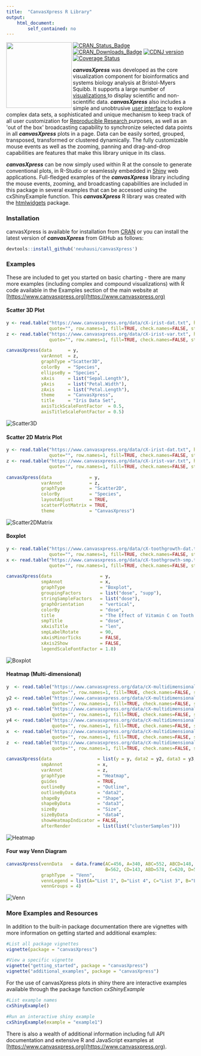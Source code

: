 ```yaml
---
title:  "CanvasXpress R Library"
output: 
    html_document:
        self_contained: no
---
```


<a href="https://www.canvasxpress.org"><img src="vignettes/images/hexagon.png" align="left" width="175"></a>

<!-- Badge Location -->
[![CRAN_Status_Badge](http://www.r-pkg.org/badges/version/canvasXpress?color=9bc2cf)](https://cran.r-project.org/package=canvasXpress)
[![CRAN_Downloads_Badge](https://cranlogs.r-pkg.org/badges/grand-total/canvasXpress?color=9bc2cf)](https://cran.r-project.org/package=canvasXpress)
[![CDNJ version](https://img.shields.io/cdnjs/v/canvasXpress.svg)](https://cdnjs.com/libraries/canvasXpress)
[![Coverage Status](https://img.shields.io/codecov/c/gh/cb4ds/canvasXpress/master.svg)](https://codecov.io/gh/cb4ds/canvasXpress?branch=master)
<!-- End Badges -->

***canvasXpress*** was developed as the core visualization component for bioinformatics and systems biology analysis
at Bristol-Myers Squibb. It supports a large number of [visualizations ](https://www.canvasxpress.org/examples.html) to display scientific and non-scientific
data. ***canvasXpress*** also includes a simple and unobtrusive [user interface](https://www.canvasxpress.org/docs/interface.html) to explore complex data sets, a sophisticated and unique mechanism to keep track of all user customization for [Reproducible Research ](https://www.canvasxpress.org/docs/audit.html) purposes, as well as an 'out of the box'
broadcasting capability to synchronize selected data points in all ***canvasXpress*** plots in a page. Data can
be easily sorted, grouped, transposed, transformed or clustered dynamically. The fully customizable mouse events
as well as the zooming, panning and drag-and-drop capabilities are features that make this library unique in its
class.

***canvasXpress*** can be now simply used within R at the console to generate conventional plots, in R-Studio
or seamlessly embedded in [Shiny](https://shiny.rstudio.com) web applications. Full-fledged examples of the ***canvasXpress*** library including the mouse events, zooming, and broadcasting capabilities are included in this package in several examples that can be accessed using the cxShinyExample function.  This ***canvasXpress*** R library was created with the [htmlwidgets](https://github.com/ramnathv/htmlwidgets) package.

### Installation

canvasXpress is available for installation from 
[CRAN](https://CRAN.R-project.org/package=canvasXpress) or you can install the
latest version of ***canvasXpress*** from GitHub as follows:

```r
devtools::install_github('neuhausi/canvasXpress')
```

### Examples

These are included to get you started on basic charting - there are many more
examples (including complex and compound visualizations) with R code available 
in the Examples section of the main website at 
[https://www.canvasxpress.org](https://www.canvasxpress.org)

#### Scatter 3D Plot

```r
y <- read.table("https://www.canvasxpress.org/data/cX-irist-dat.txt", header=TRUE, sep="\t", 
                quote="", row.names=1, fill=TRUE, check.names=FALSE, stringsAsFactors=FALSE)
z <- read.table("https://www.canvasxpress.org/data/cX-irist-var.txt", header=TRUE, sep= "\t", 
                quote="", row.names=1, fill=TRUE, check.names=FALSE, stringsAsFactors=FALSE)

canvasXpress(data      = y,
             varAnnot  = z,
             graphType ="Scatter3D",
             colorBy   = "Species",
             ellipseBy = "Species",
             xAxis     = list("Sepal.Length"),
             yAxis     = list("Petal.Width"),
             zAxis     = list("Petal.Length"),
             theme     = "CanvasXpress",
             title     = "Iris Data Set",
             axisTickScaleFontFactor  = 0.5,
             axisTitleScaleFontFactor = 0.5)
```
![Scatter3D](vignettes/images/R-Scatter3D.png)

#### Scatter 2D Matrix Plot

```r
y <- read.table("https://www.canvasxpress.org/data/cX-irist-dat.txt", header=TRUE, sep="\t", 
                quote="", row.names=1, fill=TRUE, check.names=FALSE, stringsAsFactors=FALSE)
z <- read.table("https://www.canvasxpress.org/data/cX-irist-var.txt", header=TRUE, sep= "\t", 
                quote="", row.names=1, fill=TRUE, check.names=FALSE, stringsAsFactors=FALSE)

canvasXpress(data              = y,
             varAnnot          = z,
             graphType         = "Scatter2D",
             colorBy           = "Species",
             layoutAdjust      = TRUE,
             scatterPlotMatrix = TRUE,
             theme             = "CanvasXpress")
```
![Scatter2DMatrix](vignettes/images/R-Scatter2DMatrix.png)

#### Boxplot

```r
y <- read.table("https://www.canvasxpress.org/data/cX-toothgrowth-dat.txt", header=TRUE, sep="\t", 
                quote="", row.names=1, fill=TRUE, check.names=FALSE, stringsAsFactors=FALSE)
x <- read.table("https://www.canvasxpress.org/data/cX-toothgrowth-smp.txt", header=TRUE, sep="\t", 
                quote="", row.names=1, fill=TRUE, check.names=FALSE, stringsAsFactors=FALSE)

canvasXpress(data                  = y,
             smpAnnot              = x,
             graphType             = "Boxplot",
             groupingFactors       = list("dose", "supp"),
             stringSampleFactors   = list("dose"),
             graphOrientation      = "vertical",
             colorBy               = "dose",
             title                 = "The Effect of Vitamin C on Tooth Growth in Guinea Pigs",
             smpTitle              = "dose",
             xAxisTitle            = "len",
             smpLabelRotate        = 90,
             xAxisMinorTicks       = FALSE,
             xAxis2Show            = FALSE,
             legendScaleFontFactor = 1.8)
```
![Boxplot](vignettes/images/R-Boxplot.png)

#### Heatmap (Multi-dimensional)

```r
y  <- read.table("https://www.canvasxpress.org/data/cX-multidimensionalheatmap-dat.txt", header=TRUE, sep="\t", 
                 quote="", row.names=1, fill=TRUE, check.names=FALSE, stringsAsFactors=FALSE)
y2 <- read.table("https://www.canvasxpress.org/data/cX-multidimensionalheatmap-dat2.txt", header=TRUE, sep="\t", 
                 quote="", row.names=1, fill=TRUE, check.names=FALSE, stringsAsFactors=FALSE)
y3 <- read.table("https://www.canvasxpress.org/data/cX-multidimensionalheatmap-dat3.txt", header=TRUE, sep="\t", 
                 quote="", row.names=1, fill=TRUE, check.names=FALSE, stringsAsFactors=FALSE)
y4 <- read.table("https://www.canvasxpress.org/data/cX-multidimensionalheatmap-dat4.txt", header=TRUE, sep="\t", 
                 quote="", row.names=1, fill=TRUE, check.names=FALSE, stringsAsFactors=FALSE)
x  <- read.table("https://www.canvasxpress.org/data/cX-multidimensionalheatmap-smp.txt", header=TRUE, sep= "\t", 
                 quote="", row.names=1, fill=TRUE, check.names=FALSE, stringsAsFactors=FALSE)
z  <- read.table("https://www.canvasxpress.org/data/cX-multidimensionalheatmap-var.txt", header=TRUE, sep= "\t", 
                 quote="", row.names=1, fill=TRUE, check.names=FALSE, stringsAsFactors=FALSE)

canvasXpress(data                 = list(y = y, data2 = y2, data3 = y3, data4 = y4),
             smpAnnot             = x,
             varAnnot             = z,
             graphType            = "Heatmap",
             guides               = TRUE,
             outlineBy            = "Outline",
             outlineByData        = "data2",
             shapeBy              = "Shape",
             shapeByData          = "data3",
             sizeBy               = "Size",
             sizeByData           = "data4",
             showHeatmapIndicator = FALSE,
             afterRender          = list(list("clusterSamples")))
```
![Heatmap](vignettes/images/R-Heatmap.png)

#### Four way Venn Diagram

```r
canvasXpress(vennData   = data.frame(AC=456, A=340, ABC=552, ABCD=148, BC=915, ACD=298, BCD=613, 
                                     B=562, CD=143, ABD=578, C=620, D=592, AB=639, BD=354, AD=257),
             graphType  = "Venn",
             vennLegend = list(A="List 1", D="List 4", C="List 3", B="List 2"),
             vennGroups = 4)
```
![Venn](vignettes/images/R-Venn.png)


### More Examples and Resources

In addition to the built-in package documentation there are vignettes with 
more information on getting started and additional examples:

```r
#List all package vignettes
vignette(package = "canvasXpress")

#View a specific vignette
vignette("getting_started", package = "canvasXpress")
vignette("additional_examples", package = "canvasXpress")
```

For the use of canvasXpress plots in shiny there are interactive examples available through the
package function *cxShinyExample*

```r
#List example names
cxShinyExample()

#Run an interactive shiny example
cxShinyExample(example = "example1")
```

There is also a wealth of additional information including full API documentation 
and extensive R and JavaScript examples at [https://www.canvasxpress.org](https://www.canvasxpress.org).
